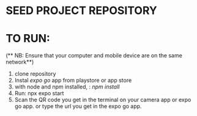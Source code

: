 # SEED PROJECT REPOSITORY

# TO RUN:

(** NB: Ensure that your computer and mobile device are on the same network**)

1. clone repository
2. Instal _expo go_ app from playstore or app store
3. with node and npm installed, : _npm install_
4. Run: npx expo start
5. Scan the QR code you get in the terminal on your camera app or expo go app. or type the url you get in the expo go app.
